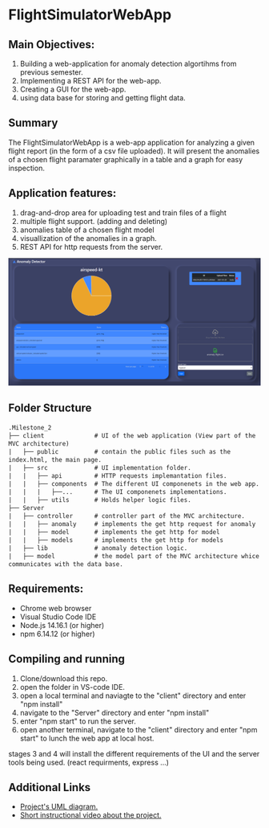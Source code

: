 # FlightSimulatorWebApp

## Main Objectives:
1. Building a web-application for anomaly detection algortihms from previous semester.
2. Implementing a REST API for the web-app.
3. Creating a GUI for the web-app.
4. using data base for storing and getting flight data.


## Summary

The FlightSimulatorWebApp is a web-app application for analyzing a given flight report (in the form of a csv file uploaded). 
It will present the anomalies of a chosen flight paramater graphically in a table and a graph for easy inspection.

## Application features:

1. drag-and-drop area for uploading test and train files of a flight
2. multiple flight support. (adding and deleting)
3. anomalies table of a chosen flight model
4. visuallization of the anomalies in a graph.
5. REST API for http requests from the server.

![](ReadmePics/Capture.PNG)

## Folder Structure

```
.Milestone_2
├── client              # UI of the web application (View part of the MVC architecture)
|   ├── public          # contain the public files such as the index.html, the main page.
|   ├── src             # UI implementation folder.
|   |   ├── api         # HTTP requests implemantation files.	
|   |   ├── components	# The different UI componenets in the web app.
|   |   |   ├──...      # The UI componenets implementations.
|   |   ├── utils       # Holds helper logic files.
├── Server
|   ├── controller      # controller part of the MVC architecture.
|   |   ├── anomaly     # implements the get http request for anomaly
|   |   ├── model       # implements the get http for model 
|   |   ├── models      # implements the get http for models
|   ├── lib             # anomaly detection logic.
|   ├── model           # the model part of the MVC architecture whice communicates with the data base.
```

## Requirements:
* Chrome web browser
* Visual Studio Code IDE
* Node.js 14.16.1 (or higher)
* npm 6.14.12 (or higher)

## Compiling and running
1. Clone/download this repo.
2. open the folder in VS-code IDE.
3. open a local terminal and naviagte to the "client" directory and enter "npm install" 
4. navigate to the "Server" directory and enter "npm install"
5. enter "npm start" to run the server.
6. open another terminal, navigate to the "client" directory and enter "npm start" to lunch the web app at local host.

stages 3 and 4 will install the different requirements of the UI and the server tools being used. (react requirments, express ...)

## Additional Links
- [Project's UML  diagram.](https://github.com/Eli-s-Dream-TEam/Milestone_2/blob/main/UMLDiagram.pdf)
- [Short instructional video about the project.](https://www.youtube.com/watch?v=OkbNiaYKxJ4)
